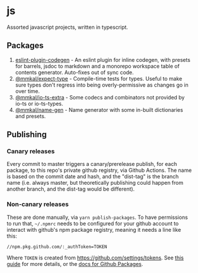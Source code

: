 # js

Assorted javascript projects, written in typescript.

## Packages

<!-- codegen:start {preset: workspaces} -->
1. [eslint-plugin-codegen](./packages/eslint-plugin-codegen) - An eslint plugin for inline codegen, with presets for barrels, jsdoc to markdown and a monorepo workspace table of contents generator. Auto-fixes out of sync code.
2. [@mmkal/expect-type](./packages/expect-type) - Compile-time tests for types. Useful to make sure types don't regress into being overly-permissive as changes go in over time.
3. [@mmkal/io-ts-extra](./packages/io-ts-extra) - Some codecs and combinators not provided by io-ts or io-ts-types.
4. [@mmkal/name-gen](./packages/name-gen) - Name generator with some in-built dictionaries and presets.
<!-- codegen:end -->

## Publishing

### Canary releases

Every commit to master triggers a canary/prerelease publish, for each package, to this repo's private github registry, via Github Actions. The name is based on the commit date and hash, and the "dist-tag" is the branch name (i.e. always master, but theoretically publishing could happen from another branch, and the dist-tag would be different).

### Non-canary releases

These are done manually, via `yarn publish-packages`. To have permissions to run that, `~/.npmrc` needs to be configured for your github account to interact with github's npm package registry, meaning it needs a line like this:

```
//npm.pkg.github.com/:_authToken=TOKEN
```

Where `TOKEN` is created from https://github.com/settings/tokens. See [this guide](https://dev.to/jgierer12/how-to-publish-packages-to-the-github-package-repository-4bai) for more details, or the [docs for Github Packages](https://help.github.com/en/github/managing-packages-with-github-packages/configuring-npm-for-use-with-github-packages).

